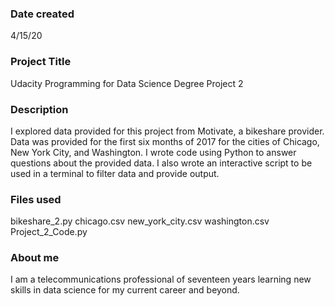 ### Date created
4/15/20

### Project Title
Udacity Programming for Data Science Degree Project 2

### Description
I explored data provided for this project from Motivate, a bikeshare provider.
Data was provided for the first six months of 2017 for the cities of Chicago, New York City, and Washington.
I wrote code using Python to answer questions about the provided data.
I also wrote an interactive script to be used in a terminal to filter data and provide output.

### Files used
bikeshare_2.py
chicago.csv
new_york_city.csv
washington.csv
Project_2_Code.py

### About me
I am a telecommunications professional of seventeen years learning new skills in data science for my current career and beyond.

